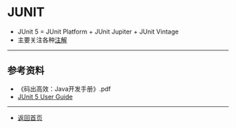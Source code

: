 # JUNIT
  - JUnit 5 = JUnit Platform + JUnit Jupiter + JUnit Vintage
  - 主要关注各种[注解](https://junit.org/junit5/docs/current/user-guide/#writing-tests-annotations)

---
## 参考资料
 - 《码出高效：Java开发手册》.pdf
 - [JUnit 5 User Guide](https://junit.org/junit5/docs/current/user-guide/)
  
---
- [返回首页](./../../README.md)